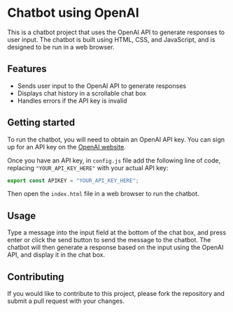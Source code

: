 
# Chatbot using OpenAI

This is a chatbot project that uses the OpenAI API to generate responses to user input. The chatbot is built using HTML, CSS, and JavaScript, and is designed to be run in a web browser.

## Features

- Sends user input to the OpenAI API to generate responses
- Displays chat history in a scrollable chat box
- Handles errors if the API key is invalid

## Getting started

To run the chatbot, you will need to obtain an OpenAI API key. You can sign up for an API key on the [OpenAI website](https://openai.com/).

Once you have an API key, in `config.js` file  add the following line of code, replacing `"YOUR_API_KEY_HERE"` with your actual API key:

```js
export const APIKEY = "YOUR_API_KEY_HERE";
```

Then open the `index.html` file in a web browser to run the chatbot.

## Usage

Type a message into the input field at the bottom of the chat box, and press enter or click the send button to send the message to the chatbot. The chatbot will then generate a response based on the input using the OpenAI API, and display it in the chat box.

## Contributing

If you would like to contribute to this project, please fork the repository and submit a pull request with your changes.
